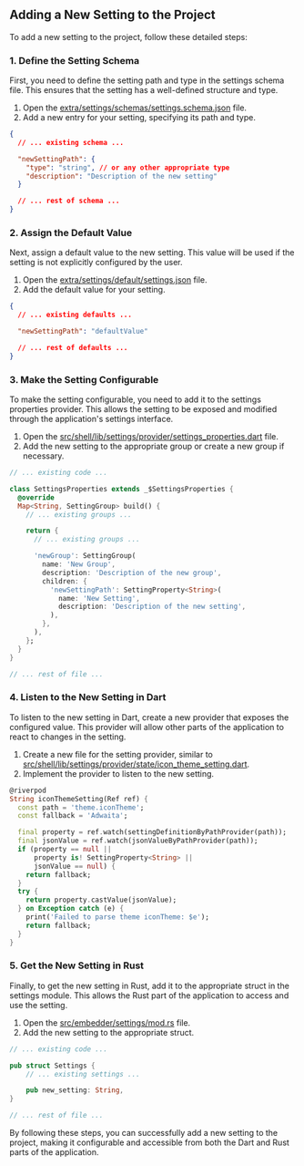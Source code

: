 ## Adding a New Setting to the Project

To add a new setting to the project, follow these detailed steps:

### 1. Define the Setting Schema

First, you need to define the setting path and type in the settings schema file. This ensures that the setting has a well-defined structure and type.

1. Open the [extra/settings/schemas/settings.schema.json](../extra/settings/schemas/settings.schema.json) file.
2. Add a new entry for your setting, specifying its path and type.

```json extra/settings/schemas/settings.schema.json
{
  // ... existing schema ...

  "newSettingPath": {
    "type": "string", // or any other appropriate type
    "description": "Description of the new setting"
  }

  // ... rest of schema ...
}
```

### 2. Assign the Default Value

Next, assign a default value to the new setting. This value will be used if the setting is not explicitly configured by the user.

1. Open the [extra/settings/default/settings.json](../extra/settings/default/settings.json) file.
2. Add the default value for your setting.

```json extra/settings/default/settings.json
{
  // ... existing defaults ...

  "newSettingPath": "defaultValue"

  // ... rest of defaults ...
}
```

### 3. Make the Setting Configurable

To make the setting configurable, you need to add it to the settings properties provider. This allows the setting to be exposed and modified through the application's settings interface.

1. Open the [src/shell/lib/settings/provider/settings_properties.dart](../src/shell/lib/settings/provider/settings_properties.dart) file.
2. Add the new setting to the appropriate group or create a new group if necessary.

```dart src/shell/lib/settings/provider/settings_properties.dart
// ... existing code ...

class SettingsProperties extends _$SettingsProperties {
  @override
  Map<String, SettingGroup> build() {
    // ... existing groups ...

    return {
      // ... existing groups ...

      'newGroup': SettingGroup(
        name: 'New Group',
        description: 'Description of the new group',
        children: {
          'newSettingPath': SettingProperty<String>(
            name: 'New Setting',
            description: 'Description of the new setting',
          ),
        },
      ),
    };
  }
}

// ... rest of file ...
```

### 4. Listen to the New Setting in Dart

To listen to the new setting in Dart, create a new provider that exposes the configured value. This provider will allow other parts of the application to react to changes in the setting.

1. Create a new file for the setting provider, similar to [src/shell/lib/settings/provider/state/icon_theme_setting.dart](../src/shell/lib/settings/provider/state/icon_theme_setting.dart).
2. Implement the provider to listen to the new setting.

```dart src/shell/lib/settings/provider/state/new_setting.dart
@riverpod
String iconThemeSetting(Ref ref) {
  const path = 'theme.iconTheme';
  const fallback = 'Adwaita';

  final property = ref.watch(settingDefinitionByPathProvider(path));
  final jsonValue = ref.watch(jsonValueByPathProvider(path));
  if (property == null ||
      property is! SettingProperty<String> ||
      jsonValue == null) {
    return fallback;
  }
  try {
    return property.castValue(jsonValue);
  } on Exception catch (e) {
    print('Failed to parse theme iconTheme: $e');
    return fallback;
  }
}
```

### 5. Get the New Setting in Rust

Finally, to get the new setting in Rust, add it to the appropriate struct in the settings module. This allows the Rust part of the application to access and use the setting.

1. Open the [src/embedder/settings/mod.rs](../src/embedder/settings/mod.rs) file.
2. Add the new setting to the appropriate struct.

```rust src/embedder/settings/mod.rs
// ... existing code ...

pub struct Settings {
    // ... existing settings ...

    pub new_setting: String,
}

// ... rest of file ...
```

By following these steps, you can successfully add a new setting to the project, making it configurable and accessible from both the Dart and Rust parts of the application.

